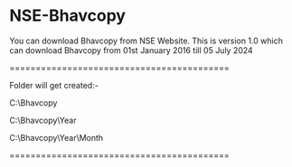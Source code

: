 # NSE-Bhavcopy
You can download Bhavcopy from NSE Website. This is version 1.0 which can download Bhavcopy from 01st January 2016 till 05 July 2024

==========================================

Folder will get created:-

C:\Bhavcopy

C:\Bhavcopy\Year

C:\Bhavcopy\Year\Month

==========================================

